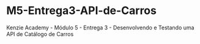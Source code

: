 # M5-Entrega3-API-de-Carros
Kenzie Academy - Módulo 5 - Entrega 3 - Desenvolvendo e Testando uma API de Catálogo de Carros 
